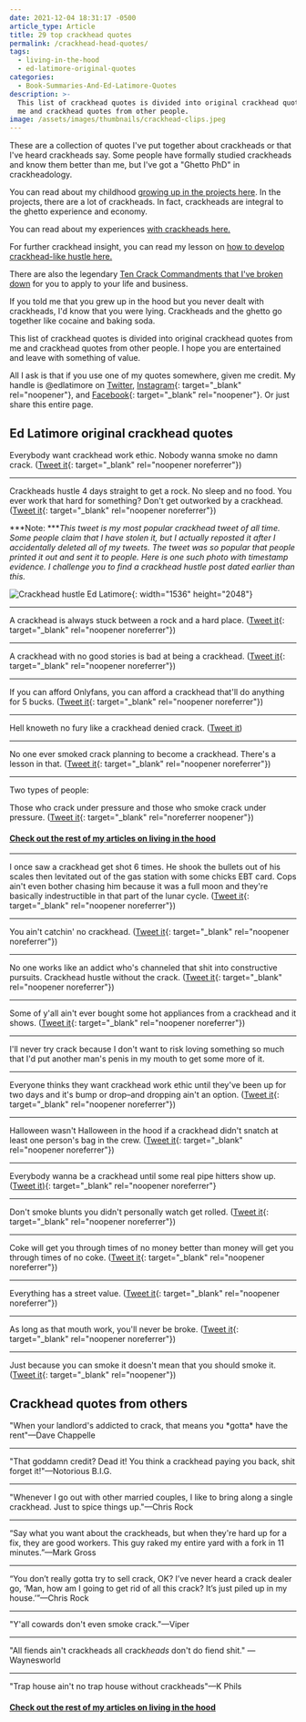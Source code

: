 ```yaml
---
date: 2021-12-04 18:31:17 -0500
article_type: Article
title: 29 top crackhead quotes
permalink: /crackhead-head-quotes/
tags:
  - living-in-the-hood
  - ed-latimore-original-quotes
categories:
  - Book-Summaries-And-Ed-Latimore-Quotes
description: >-
  This list of crackhead quotes is divided into original crackhead quotes from
  me and crackhead quotes from other people.
image: /assets/images/thumbnails/crackhead-clips.jpeg
---
```

These are a collection of quotes I've put together about crackheads or that I've heard crackheads say. Some people have formally studied crackheads and know them better than me, but I've got a "Ghetto PhD" in crackheadology.

You can read about my childhood [growing up in the projects here](/the-projects/). In the projects, there are a lot of crackheads. In fact, crackheads are integral to the ghetto experience and economy.

You can read about my experiences [with crackheads here.](/crackhead/)

For further crackhead insight, you can read my lesson on [how to develop crackhead-like hustle here.](/how-to-hustle-like-a-crackhead/)

There are also the legendary [Ten Crack Commandments that I've broken down](/ten-crack-commandments-business-and-life-lessons/) for you to apply to your life and business.

If you told me that you grew up in the hood but you never dealt with crackheads, I'd know that you were lying. Crackheads and the ghetto go together like cocaine and baking soda.

This list of crackhead quotes is divided into original crackhead quotes from me and crackhead quotes from other people. I hope you are entertained and leave with something of value.

All I ask is that if you use one of my quotes somewhere, given me credit. My handle is @edlatimore on [Twitter](https://twitter.com/edlatimore/), [Instagram](https://www.instagram.com/edlatimore/){: target="_blank" rel="noopener"}, and [Facebook](https://www.facebook.com/edward.latimore/){: target="_blank" rel="noopener"}. Or just share this entire page.

## Ed Latimore original crackhead quotes

Everybody want crackhead work ethic. Nobody wanna smoke no damn crack. ([Tweet it](https://twitter.com/EdLatimore/status/1075702778696220674){: target="_blank" rel="noopener noreferrer"})

---

Crackheads hustle 4 days straight to get a rock. No sleep and no food. You ever work that hard for something? Don't get outworked by a crackhead. ([Tweet it](https://twitter.com/EdLatimore/status/1057622481123635200){: target="_blank" rel="noopener noreferrer"})

***Note: \*\***This tweet is my most popular crackhead tweet of all time. Some people claim that I have stolen it, but I actually reposted it after I accidentally deleted all of my tweets. The tweet was so popular that people printed it out and sent it to people. Here is one such photo with timestamp evidence. I challenge you to find a crackhead hustle post dated earlier than this.*

![Crackhead hustle Ed Latimore](/assets/images/posts/2021/original-crackheadproof.jpeg "See. 10/5/16. I challenge you to a find post on the net dated earlier"){: width="1536" height="2048"}

---

A crackhead is always stuck between a rock and a hard place. ([Tweet it](https://twitter.com/EdLatimore/status/1452405040514224129){: target="_blank" rel="noopener noreferrer"})

---

A crackhead with no good stories is bad at being a crackhead. ([Tweet it](https://twitter.com/EdLatimore/status/1492638387056095232){: target="_blank" rel="noopener noreferrer"})

---

If you can afford Onlyfans, you can afford a crackhead that'll do anything for 5 bucks. ([Tweet it](https://twitter.com/EdLatimore/status/1463017219156324355){: target="_blank" rel="noopener noreferrer"})

---

Hell knoweth no fury like a crackhead denied crack. ([Tweet it](https://twitter.com/EdLatimore/status/1296766615321817088))

---

No one ever smoked crack planning to become a crackhead. There's a lesson in that. ([Tweet it](https://twitter.com/EdLatimore/status/1447321003940618248){: target="_blank" rel="noopener noreferrer"})

---

Two types of people:

Those who crack under pressure and those who smoke crack under pressure. ([Tweet it](https://twitter.com/EdLatimore/status/1488222837517299713){: target="_blank" rel="noreferrer noopener"})

#### [Check out the rest of my articles on living in the hood](https://edlatimore.com/living-in-the-hood)

---

I once saw a crackhead get shot 6 times. He shook the bullets out of his scales then levitated out of the gas station with some chicks EBT card. Cops ain't even bother chasing him because it was a full moon and they're basically indestructible in that part of the lunar cycle. ([Tweet it](https://twitter.com/EdLatimore/status/1406072187598032899){: target="_blank" rel="noopener noreferrer"})

---

You ain't catchin' no crackhead. ([Tweet it](https://twitter.com/EdLatimore/status/1431319830594981888){: target="_blank" rel="noopener noreferrer"})

---

No one works like an addict who's channeled that shit into constructive pursuits. Crackhead hustle without the crack. ([Tweet it](https://twitter.com/EdLatimore/status/1456704794714849288){: target="_blank" rel="noopener noreferrer"})

---

Some of y'all ain't ever bought some hot appliances from a crackhead and it shows. ([Tweet it](https://twitter.com/EdLatimore/status/1410054587650822144){: target="_blank" rel="noopener noreferrer"})

---

I'll never try crack because I don't want to risk loving something so much that I'd put another man's penis in my mouth to get some more of it.

---

Everyone thinks they want crackhead work ethic until they've been up for two days and it's bump or drop–and dropping ain't an option. ([Tweet it](https://twitter.com/EdLatimore/status/1424900750757433360){: target="_blank" rel="noopener noreferrer"})

---

Halloween wasn't Halloween in the hood if a crackhead didn't snatch at least one person's bag in the crew. ([Tweet it](https://twitter.com/EdLatimore/status/1447563949604589574){: target="_blank" rel="noopener noreferrer"})

---

Everybody wanna be a crackhead until some real pipe hitters show up. ([Tweet it)](https://twitter.com/EdLatimore/status/1254427501104975872){: target="_blank" rel="noopener noreferrer"}

---

Don't smoke blunts you didn't personally watch get rolled. ([Tweet it](https://twitter.com/EdLatimore/status/1308195418157789185){: target="_blank" rel="noopener noreferrer"})

---

Coke will get you through times of no money better than money will get you through times of no coke. ([Tweet it](https://twitter.com/EdLatimore/status/1363647885057867778){: target="_blank" rel="noopener noreferrer"})

---

Everything has a street value. ([Tweet it](https://twitter.com/EdLatimore/status/1363647885057867778){: target="_blank" rel="noopener noreferrer"})

---

As long as that mouth work, you'll never be broke. ([Tweet it](https://twitter.com/EdLatimore/status/1363647886899240967){: target="_blank" rel="noopener noreferrer"})

---

Just because you can smoke it doesn't mean that you should smoke it. ([Tweet it](https://twitter.com/EdLatimore/status/1416851330317029377){: target="_blank" rel="noopener"})

## Crackhead quotes from others

"When your landlord's addicted to crack, that means you \*gotta\* have the rent"—Dave Chappelle

---

"That goddamn credit? Dead it! You think a crackhead paying you back, shit forget it!"—Notorious B.I.G.

---

"Whenever I go out with other married couples, I like to bring along a single crackhead. Just to spice things up."—Chris Rock

---

“Say what you want about the crackheads, but when they're hard up for a fix, they are good workers. This guy raked my entire yard with a fork in 11 minutes.”—Mark Gross

---

“You don’t really gotta try to sell crack, OK? I’ve never heard a crack dealer go, ‘Man, how am I going to get rid of all this crack? It’s just piled up in my house.’”—Chris Rock

---

"Y'all cowards don't even smoke crack."—Viper

---

"All fiends ain't crackheads all crack*heads* don't do fiend shit." —Waynesworld

---

"Trap house ain't no trap house without crackheads"—K Phils

#### [Check out the rest of my articles on living in the hood](https://edlatimore.com/living-in-the-hood)